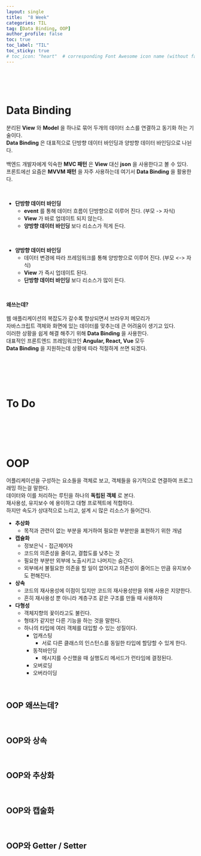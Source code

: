 ```yaml
---
layout: single
title:  "8 Week"
categories: TIL
tag: [Data Binding, OOP]
author_profile: false
toc: true
toc_label: "TIL"
toc_sticky: true
# toc_icon: "heart"  # corresponding Font Awesome icon name (without fa prefix)
---
```

<br><br><br>

# Data Binding
분리된 **View** 와 **Model** 을 하나로 묶어 두개의 데이터 소스를 연결하고 동기화 하는 기술이다.
<br>
**Data Binding** 은 대표적으로 단방향 데이터 바인딩과 양방향 데이터 바인딩으로 나뉜다.
<br>
<br>
백엔드 개발자에게 익숙한 **MVC 패턴** 은 **View** 대신 **json** 을 사용한다고 볼 수 있다.
<br>
프론트에선 요즘은 **MVVM 패턴** 을 자주 사용하는데 여기서 **Data Binding** 을 활용한다.

<br>

* **단방향 데이터 바인딩**
    * **event** 를 통해 데이터 흐름이 단방향으로 이루어 진다. (부모 -> 자식)
    * **View** 가 바로 업데이트 되지 않는다.
    * **양방향 데이터 바인딩** 보다 리소스가 적게 든다.

<br>

* **양방향 데이터 바인딩**
    * 데이터 변경에 따라 프레임워크를 통해 양방향으로 이루어 진다. (부모 <-> 자식)
    * **View** 가 즉시 업데이트 된다.
    * **단방향 데이터 바인딩** 보다 리소스가 많이 든다.

<br>

**왜쓰는데?**
<br>
<br>
웹 애플리케이션의 복잡도가 갈수록 향상되면서 브라우저 메모리가 
<br>
자바스크립트 객체와 화면에 있는 데이터를 맞추는데 큰 어려움이 생기고 있다.
<br>
이러한 상황을 쉽게 해결 해주기 위해 **Data Binding** 을 사용한다.
<br>
대표적인 프론트엔드 프레임워크인 **Angular, React, Vue** 모두 
<br>
**Data Binding** 을 지원하는데 상황에 따라 적절하게 쓰면 되겠다.

<br>
<br>
<br>
<br>

# To Do

<br>
<br>
<br>
<br>

# OOP
어플리케이션을 구성하는 요소들을 객체로 보고, 객체들을 유기적으로 연결하여 프로그래밍 하는걸 말한다.
<br>
데이터와 이를 처리하는 루틴을 하나의 **독립된 객체** 로 본다.
<br>
재사용성, 유지보수 에 용이하고 대형 프로젝트에 적합하다.
<br>
하지만 속도가 상대적으로 느리고, 설계 시 많은 리소스가 들어간다.
* **추상화**
    * 목적과 관련이 없는 부분을 제거하여 필요한 부분만을 표현하기 위한 개념
* **캡슐화**
    * 정보은닉 - 접근제어자
    * 코드의 의존성을 줄이고, 결합도를 낮추는 것
    * 필요한 부분만 외부에 노출시키고 나머지는 숨긴다.
    * 외부에서 불필요한 의존을 할 일이 없어지고 의존성이 줄어드는 만큼 유지보수도 편해진다.
* **상속**
    * 코드의 재사용성에 이점이 있지만 코드의 재사용성만을 위해 사용은 지양한다.
    * 흔히 재사용성 뿐 아니라 계층구조 같은 구조를 만들 때 사용하자
* **다형성**
    * 객체지향의 꽃이라고도 불린다.
    * 형태가 같지만 다른 기능을 하는 것을 말한다.
    * 하나의 타입에 여러 객체를 대입할 수 있는 성질이다.
        * 업캐스팅
            * 서로 다른 클래스의 인스턴스를 동일한 타입에 할당할 수 있게 한다.
        * 동적바인딩
            * 메시지를 수신했을 때 실행도리 메서드가 런타임에 결정된다.
        * 오버로딩
        * 오버라이딩

<br>

## OOP 왜쓰는데?

<br>

## OOP와 상속

<br>

## OOP와 추상화

<br>

## OOP와 캡술화

<br>

## OOP와 Getter / Setter




<br>
<br>
<br>
<br>


<br>